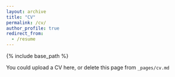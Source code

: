```yaml
---
layout: archive
title: "CV"
permalink: /cv/
author_profile: true
redirect_from:
  - /resume
---
```


{% include base_path %}

You could upload a CV here, or delete this page from `_pages/cv.md`
